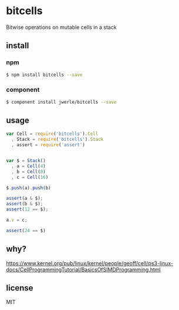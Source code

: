 bitcells
=====

Bitwise operations on mutable cells in a stack

## install

### npm

```sh
$ npm install bitcells --save
```

### component

```sh
$ component install jwerle/bitcells --save
```

## usage

```js
var Cell = require('bitcells').Cell
  , Stack = require('bitcells').Stack
  , assert = require('assert')


var $ = Stack()
  , a = Cell(4)
  , b = Cell(8)
  , c = Cell(16)

$.push(a).push(b)

assert(a & $);
assert(b & $);
assert(12 == $);

a.v = c;

assert(24 == $)
```

## why?

https://www.kernel.org/pub/linux/kernel/people/geoff/cell/ps3-linux-docs/CellProgrammingTutorial/BasicsOfSIMDProgramming.html

## license

MIT
